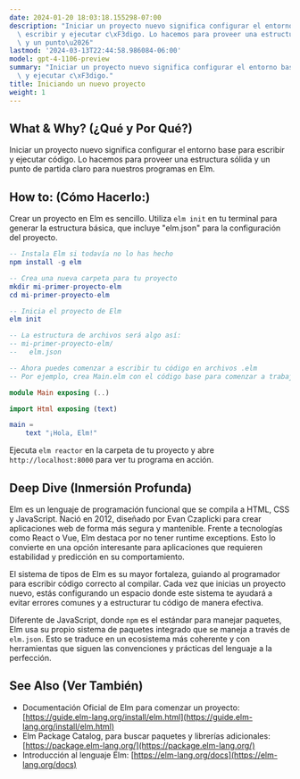 ```yaml
---
date: 2024-01-20 18:03:18.155298-07:00
description: "Iniciar un proyecto nuevo significa configurar el entorno base para\
  \ escribir y ejecutar c\xF3digo. Lo hacemos para proveer una estructura s\xF3lida\
  \ y un punto\u2026"
lastmod: '2024-03-13T22:44:58.986084-06:00'
model: gpt-4-1106-preview
summary: "Iniciar un proyecto nuevo significa configurar el entorno base para escribir\
  \ y ejecutar c\xF3digo."
title: Iniciando un nuevo proyecto
weight: 1
---
```


## What & Why? (¿Qué y Por Qué?)
Iniciar un proyecto nuevo significa configurar el entorno base para escribir y ejecutar código. Lo hacemos para proveer una estructura sólida y un punto de partida claro para nuestros programas en Elm.

## How to: (Cómo Hacerlo:)
Crear un proyecto en Elm es sencillo. Utiliza `elm init` en tu terminal para generar la estructura básica, que incluye "elm.json" para la configuración del proyecto.

```Elm
-- Instala Elm si todavía no lo has hecho
npm install -g elm

-- Crea una nueva carpeta para tu proyecto
mkdir mi-primer-proyecto-elm
cd mi-primer-proyecto-elm

-- Inicia el proyecto de Elm
elm init

-- La estructura de archivos será algo así:
-- mi-primer-proyecto-elm/
--   elm.json

-- Ahora puedes comenzar a escribir tu código en archivos .elm
-- Por ejemplo, crea Main.elm con el código base para comenzar a trabajar:
```

```Elm
module Main exposing (..)

import Html exposing (text)

main =
    text "¡Hola, Elm!"
```

Ejecuta `elm reactor` en la carpeta de tu proyecto y abre `http://localhost:8000` para ver tu programa en acción.

## Deep Dive (Inmersión Profunda)
Elm es un lenguaje de programación funcional que se compila a HTML, CSS y JavaScript. Nació en 2012, diseñado por Evan Czaplicki para crear aplicaciones web de forma más segura y mantenible. Frente a tecnologías como React o Vue, Elm destaca por no tener runtime exceptions. Esto lo convierte en una opción interesante para aplicaciones que requieren estabilidad y predicción en su comportamiento.

El sistema de tipos de Elm es su mayor fortaleza, guiando al programador para escribir código correcto al compilar. Cada vez que inicias un proyecto nuevo, estás configurando un espacio donde este sistema te ayudará a evitar errores comunes y a estructurar tu código de manera efectiva.

Diferente de JavaScript, donde `npm` es el estándar para manejar paquetes, Elm usa su propio sistema de paquetes integrado que se maneja a través de `elm.json`. Esto se traduce en un ecosistema más coherente y con herramientas que siguen las convenciones y prácticas del lenguaje a la perfección.

## See Also (Ver También)
- Documentación Oficial de Elm para comenzar un proyecto: [https://guide.elm-lang.org/install/elm.html](https://guide.elm-lang.org/install/elm.html)
- Elm Package Catalog, para buscar paquetes y librerías adicionales: [https://package.elm-lang.org/](https://package.elm-lang.org/)
- Introducción al lenguaje Elm: [https://elm-lang.org/docs](https://elm-lang.org/docs)
